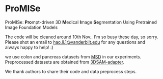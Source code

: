 # ProMISe
ProMISe: **Pro**mpt-driven  3D **M**edical **I**mage **Se**gmentation Using Pretrained Image Foundation Models

The code will be cleaned around 10th Nov.. I'm so busy these day, so sorry.
Please shot an email to hao.li.1@vanderbilt.edu for any questions and always happy to help! :)


we use colon and pancreas datasets from [MSD](http://medicaldecathlon.com/) in our experiments. Preprocessed datasets are obtained from [3DSAM-adapter](https://github.com/med-air/3DSAM-adapter/).

We thank authors to share their code and data preprocess steps. 

